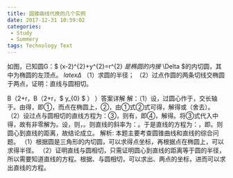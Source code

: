 ```yaml
---
title: 圆锥曲线代换的几个实例
date: 2017-12-31 10:59:02
categories: 
 - Study
 - Summery
tags: Technology Text
---
```

如图，已知圆G：$ (x-2)^{2}+y^{2}=r^{2} $是椭圆的内接$ \Delta $的内切圆，其中为椭圆的左顶点。
$latex \Delta$ 
（1）求圆的半径；
（2）过点作圆的两条切线交椭圆于两点，证明：直线与圆相切。

B（2+r，B（2+r，$ y_{0} $ ） ）答案详解
解：（1）设，过圆心作于，交长轴于。由得，即①，而点在椭圆上，②，由①式②式可得，解得或（舍去）。
（2）设过点与圆相切的直线方程为：③，则有，即④，解得。将③式代入中得，故有非零解为。设，则，。则直线的斜率为：。于是直线的方程为：，即。则圆心到直线的距离，故结论成立。
解析:
本题主要考查圆锥曲线和直线的综合问题。
（1）根据圆是三角形的内切圆，可以求得点坐标，再根据点在椭圆上，可以求得半径。
（2）证明直线与圆相切，只需证明圆心到直线的距离等于圆的半径，所以需要知道直线的方程。根据、与圆相切，可以求出、两点的坐标，进而可以求出直线的方程。